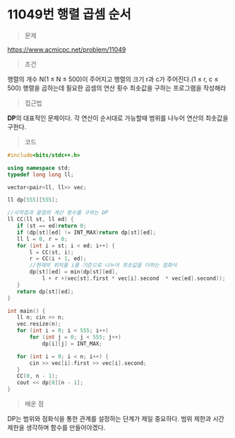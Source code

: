 # 11049번 행렬 곱셈 순서

> 문제

https://www.acmicpc.net/problem/11049

> 조건

행렬의 개수 N(1 ≤ N ≤ 500)이 주어지고 행렬의 크기 r과 c가 주어진다.(1 ≤ r, c ≤ 500) 행렬을 곱하는데 필요한 곱셈의 연산 횟수 최솟값을 구하는 프로그램을 작성해라

> 접근법

**DP**의 대표적인 문제이다. 각 연산이 순서대로 가능할때 범위를 나누어 연산의 최솟값을 구한다.

> 코드

 ``` c++
#include<bits/stdc++.h>

using namespace std;
typedef long long ll;

vector<pair<ll, ll>> vec;

ll dp[555][555];

//시작점과 끝점의 계산 횟수를 구하는 DP
ll CC(ll st, ll ed) {
	if (st == ed)return 0;
	if (dp[st][ed] != INT_MAX)return dp[st][ed];
	ll l = 0, r = 0;
	for (int i = st; i < ed; i++) {
		l = CC(st, i);
		r = CC(i + 1, ed);
        //현재의 위치를 i를 기준으로 나누어 최솟값을 더하는 점화식
		dp[st][ed] = min(dp[st][ed],
			l + r +(vec[st].first * vec[i].second  * vec[ed].second));
	}
	return dp[st][ed];
}

int main() {
	ll n; cin >> n;
	vec.resize(n);
	for (int i = 0; i < 555; i++)
		for (int j = 0; j < 555; j++)
			dp[i][j] = INT_MAX;

	for (int i = 0; i < n; i++) {
		cin >> vec[i].first >> vec[i].second;
	}
	CC(0, n - 1);
	cout << dp[0][n - 1];
}
```

> 배운 점

DP는 범위와 점화식을 통한 관계를 설정하는 단계가 제일 중요하다. 범위 제한과 시간 제한을 생각하며 함수를 만들어야겠다.